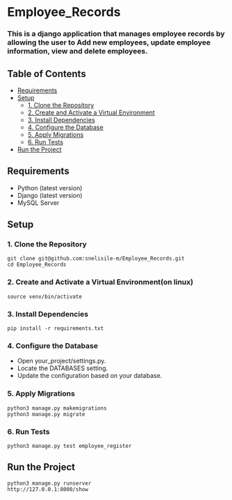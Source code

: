 # Employee_Records

### This is a django application that manages employee records by allowing the user to Add new employees, update employee information, view and delete employees.

## Table of Contents

- [Requirements](#requirements)
- [Setup](#setup)
  - [1. Clone the Repository](#1-clone-the-repository)
  - [2. Create and Activate a Virtual Environment](#2-create-and-activate-a-virtual-environment)
  - [3. Install Dependencies](#3-install-dependencies)
  - [4. Configure the Database](#4-configure-the-database)
  - [5. Apply Migrations](#5-Run-Tests)
  - [6. Run Tests](#5-apply-migrations)
- [Run the Project](#run-the-project)

## Requirements

- Python (latest version)
- Django (latest version)
- MySQL Server 

## Setup

### 1. Clone the Repository
    git clone git@github.com:snelisile-m/Employee_Records.git
    cd Employee_Records

### 2. Create and Activate a Virtual Environment(on linux)
    source venv/bin/activate

### 3. Install Dependencies
    pip install -r requirements.txt


### 4. Configure the Database
- Open your_project/settings.py.
- Locate the DATABASES setting.
- Update the configuration based on your database.

### 5. Apply Migrations
    python3 manage.py makemigrations
    python3 manage.py migrate

### 6. Run Tests
    python3 manage.py test employee_register

## Run the Project
    python3 manage.py runserver
    http://127.0.0.1:8000/show
